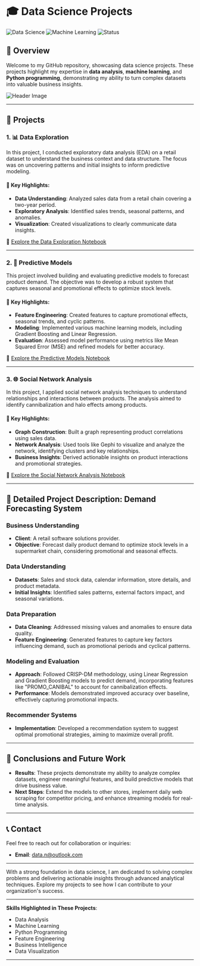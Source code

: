 # 🎓 **Data Science Projects**

![Data Science](https://img.shields.io/badge/Data%20Science-Python-blue)
![Machine Learning](https://img.shields.io/badge/Machine%20Learning-Scikit--Learn-orange)
![Status](https://img.shields.io/badge/Status-Completed-brightgreen)

## 📝 **Overview**

Welcome to my GitHub repository, showcasing data science projects. These projects highlight my expertise in **data analysis**, **machine learning**, and **Python programming**, demonstrating my ability to turn complex datasets into valuable business insights.

![Header Image](https://images.app.goo.gl/vwx5DNn9okRHdgNj9)

---

## 📁 **Projects**

### 1. 📊 **Data Exploration**

In this project, I conducted exploratory data analysis (EDA) on a retail dataset to understand the business context and data structure. The focus was on uncovering patterns and initial insights to inform predictive modeling.

#### 🔑 **Key Highlights**:
- **Data Understanding**: Analyzed sales data from a retail chain covering a two-year period.
- **Exploratory Analysis**: Identified sales trends, seasonal patterns, and anomalies.
- **Visualization**: Created visualizations to clearly communicate data insights.

🔗 [Explore the Data Exploration Notebook](./data-exploration.ipynb)

---

### 2. 🔮 **Predictive Models**

This project involved building and evaluating predictive models to forecast product demand. The objective was to develop a robust system that captures seasonal and promotional effects to optimize stock levels.

#### 🔑 **Key Highlights**:
- **Feature Engineering**: Created features to capture promotional effects, seasonal trends, and cyclic patterns.
- **Modeling**: Implemented various machine learning models, including Gradient Boosting and Linear Regression.
- **Evaluation**: Assessed model performance using metrics like Mean Squared Error (MSE) and refined models for better accuracy.

🔗 [Explore the Predictive Models Notebook](./predictive-models.ipynb)

---

### 3. 🌐 **Social Network Analysis**

In this project, I applied social network analysis techniques to understand relationships and interactions between products. The analysis aimed to identify cannibalization and halo effects among products.

#### 🔑 **Key Highlights**:
- **Graph Construction**: Built a graph representing product correlations using sales data.
- **Network Analysis**: Used tools like Gephi to visualize and analyze the network, identifying clusters and key relationships.
- **Business Insights**: Derived actionable insights on product interactions and promotional strategies.

🔗 [Explore the Social Network Analysis Notebook](./social-network-analysis.ipynb)

---

## 📜 **Detailed Project Description: Demand Forecasting System**

### Business Understanding
- **Client**: A retail software solutions provider.
- **Objective**: Forecast daily product demand to optimize stock levels in a supermarket chain, considering promotional and seasonal effects.

### Data Understanding
- **Datasets**: Sales and stock data, calendar information, store details, and product metadata.
- **Initial Insights**: Identified sales patterns, external factors impact, and seasonal variations.

### Data Preparation
- **Data Cleaning**: Addressed missing values and anomalies to ensure data quality.
- **Feature Engineering**: Generated features to capture key factors influencing demand, such as promotional periods and cyclical patterns.

### Modeling and Evaluation
- **Approach**: Followed CRISP-DM methodology, using Linear Regression and Gradient Boosting models to predict demand, incorporating features like "PROMO_CANIBAL" to account for cannibalization effects.
- **Performance**: Models demonstrated improved accuracy over baseline, effectively capturing promotional impacts.

### Recommender Systems
- **Implementation**: Developed a recommendation system to suggest optimal promotional strategies, aiming to maximize overall profit.

---

## 🎯 **Conclusions and Future Work**
- **Results**: These projects demonstrate my ability to analyze complex datasets, engineer meaningful features, and build predictive models that drive business value.
- **Next Steps**: Extend the models to other stores, implement daily web scraping for competitor pricing, and enhance streaming models for real-time analysis.

---

## 📞 **Contact**

Feel free to reach out for collaboration or inquiries:

- **Email**: data.n@outlook.com

---

With a strong foundation in data science, I am dedicated to solving complex problems and delivering actionable insights through advanced analytical techniques. Explore my projects to see how I can contribute to your organization's success.

---

**Skills Highlighted in These Projects**:
- Data Analysis
- Machine Learning
- Python Programming
- Feature Engineering
- Business Intelligence
- Data Visualization

---
